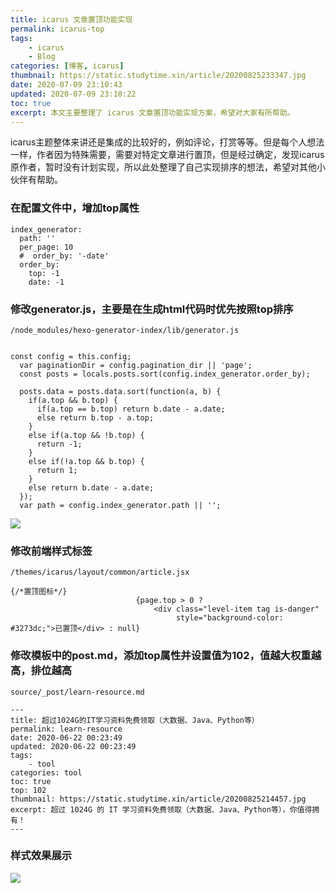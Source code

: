 ```yaml
---
title: icarus 文章置顶功能实现
permalink: icarus-top
tags: 
    - icarus
    - Blog
categories: [博客, icarus]
thumbnail: https://static.studytime.xin/article/20200825233347.jpg
date: 2020-07-09 23:10:43
updated: 2020-07-09 23:10:22
toc: true
excerpt: 本文主要整理了 icarus 文章置顶功能实现方案，希望对大家有所帮助。
---
```


icarus主题整体来讲还是集成的比较好的，例如评论，打赏等等。但是每个人想法一样，作者因为特殊需要，需要对特定文章进行置顶，但是经过确定，发现icarus原作者，暂时没有计划实现，所以此处整理了自己实现排序的想法，希望对其他小伙伴有帮助。

### 在配置文件中，增加top属性
```
index_generator:
  path: ''
  per_page: 10
  #  order_by: '-date'
  order_by:
    top: -1
    date: -1
```

### 修改generator.js，主要是在生成html代码时优先按照top排序
```
/⁨node_modules⁩/hexo-generator-index⁩/lib⁩/generator.js


const config = this.config;
  var paginationDir = config.pagination_dir || 'page';
  const posts = locals.posts.sort(config.index_generator.order_by);
  
  posts.data = posts.data.sort(function(a, b) {
    if(a.top && b.top) {
      if(a.top == b.top) return b.date - a.date;
      else return b.top - a.top;
    }
    else if(a.top && !b.top) {
      return -1;
    }
    else if(!a.top && b.top) {
      return 1;
    }
    else return b.date - a.date;
  });
  var path = config.index_generator.path || '';
```

![](https://static.studytime.xin/article/20200825223623.png)


### 修改前端样式标签
```
/themes/icarus/layout/common/article.jsx

{/*置顶图标*/}
                            {page.top > 0 ?
                                <div class="level-item tag is-danger"
                                     style="background-color: #3273dc;">已置顶</div> : null}
```


### 修改模板中的post.md，添加top属性并设置值为102，值越大权重越高，排位越高
```
source/_post/learn-resource.md

---
title: 超过1024G的IT学习资料免费领取（大数据、Java、Python等）
permalink: learn-resource
date: 2020-06-22 00:23:49
updated: 2020-06-22 00:23:49
tags: 
    - tool
categories: tool
toc: true
top: 102
thumbnail: https://static.studytime.xin/article/20200825214457.jpg
excerpt: 超过 1024G 的 IT 学习资料免费领取（大数据、Java、Python等），你值得拥有！
---
```

### 样式效果展示
![](https://static.studytime.xin/article/20200825224535.png)



